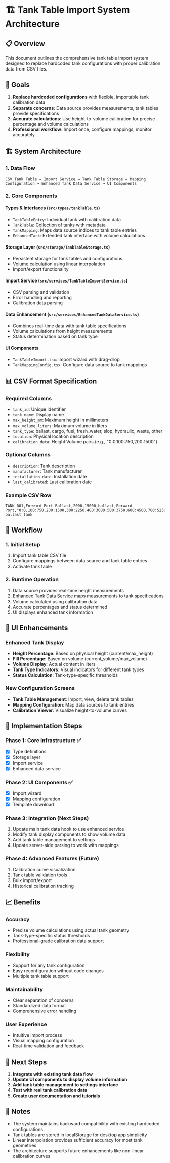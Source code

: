 # 🏗️ Tank Table Import System Architecture

## 📋 Overview

This document outlines the comprehensive tank table import system designed to replace hardcoded tank configurations with proper calibration data from CSV files.

## 🎯 Goals

1. **Replace hardcoded configurations** with flexible, importable tank calibration data
2. **Separate concerns**: Data source provides measurements, tank tables provide specifications
3. **Accurate calculations**: Use height-to-volume calibration for precise percentage and volume calculations
4. **Professional workflow**: Import once, configure mappings, monitor accurately

## 🏗️ System Architecture

### **1. Data Flow**
```
CSV Tank Table → Import Service → Tank Table Storage → Mapping Configuration → Enhanced Tank Data Service → UI Components
```

### **2. Core Components**

#### **Types & Interfaces** (`src/types/tankTable.ts`)
- `TankTableEntry`: Individual tank with calibration data
- `TankTable`: Collection of tanks with metadata
- `TankMapping`: Maps data source indices to tank table entries
- `EnhancedTank`: Extended tank interface with volume calculations

#### **Storage Layer** (`src/storage/TankTableStorage.ts`)
- Persistent storage for tank tables and configurations
- Volume calculation using linear interpolation
- Import/export functionality

#### **Import Service** (`src/services/TankTableImportService.ts`)
- CSV parsing and validation
- Error handling and reporting
- Calibration data parsing

#### **Data Enhancement** (`src/services/EnhancedTankDataService.ts`)
- Combines real-time data with tank table specifications
- Volume calculations from height measurements
- Status determination based on tank type

#### **UI Components**
- `TankTableImport.tsx`: Import wizard with drag-drop
- `TankMappingConfig.tsx`: Configure data source to tank mappings

## 📊 CSV Format Specification

### **Required Columns**
- `tank_id`: Unique identifier
- `tank_name`: Display name
- `max_height_mm`: Maximum height in millimeters
- `max_volume_liters`: Maximum volume in liters
- `tank_type`: ballast, cargo, fuel, fresh_water, slop, hydraulic, waste, other
- `location`: Physical location description
- `calibration_data`: Height:Volume pairs (e.g., "0:0,100:750,200:1500")

### **Optional Columns**
- `description`: Tank description
- `manufacturer`: Tank manufacturer
- `installation_date`: Installation date
- `last_calibrated`: Last calibration date

### **Example CSV Row**
```csv
TANK_001,Forward Port Ballast,2000,15000,ballast,Forward Port,"0:0,100:750,200:1500,300:2250,400:3000,500:3750,600:4500,700:5250,800:6000,900:6750,1000:7500,1100:8250,1200:9000,1300:9750,1400:10500,1500:11250,1600:12000,1700:12750,1800:13500,1900:14250,2000:15000",Main ballast tank
```

## 🔄 Workflow

### **1. Initial Setup**
1. Import tank table CSV file
2. Configure mappings between data source and tank table entries
3. Activate tank table

### **2. Runtime Operation**
1. Data source provides real-time height measurements
2. Enhanced Tank Data Service maps measurements to tank specifications
3. Volume calculated using calibration data
4. Accurate percentages and status determined
5. UI displays enhanced tank information

## 🎨 UI Enhancements

### **Enhanced Tank Display**
- **Height Percentage**: Based on physical height (current/max_height)
- **Fill Percentage**: Based on volume (current_volume/max_volume)
- **Volume Display**: Actual content in liters
- **Tank Type Indicators**: Visual indicators for different tank types
- **Status Calculation**: Tank-type-specific thresholds

### **New Configuration Screens**
- **Tank Table Management**: Import, view, delete tank tables
- **Mapping Configuration**: Map data sources to tank entries
- **Calibration Viewer**: Visualize height-to-volume curves

## 🔧 Implementation Steps

### **Phase 1: Core Infrastructure** ✅
- [x] Type definitions
- [x] Storage layer
- [x] Import service
- [x] Enhanced data service

### **Phase 2: UI Components** ✅
- [x] Import wizard
- [x] Mapping configuration
- [x] Template download

### **Phase 3: Integration** (Next Steps)
1. Update main tank data hook to use enhanced service
2. Modify tank display components to show volume data
3. Add tank table management to settings
4. Update server-side parsing to work with mappings

### **Phase 4: Advanced Features** (Future)
1. Calibration curve visualization
2. Tank table validation tools
3. Bulk import/export
4. Historical calibration tracking

## 📈 Benefits

### **Accuracy**
- Precise volume calculations using actual tank geometry
- Tank-type-specific status thresholds
- Professional-grade calibration data support

### **Flexibility**
- Support for any tank configuration
- Easy reconfiguration without code changes
- Multiple tank table support

### **Maintainability**
- Clear separation of concerns
- Standardized data format
- Comprehensive error handling

### **User Experience**
- Intuitive import process
- Visual mapping configuration
- Real-time validation and feedback

## 🚀 Next Steps

1. **Integrate with existing tank data flow**
2. **Update UI components to display volume information**
3. **Add tank table management to settings interface**
4. **Test with real tank calibration data**
5. **Create user documentation and tutorials**

## 📝 Notes

- The system maintains backward compatibility with existing hardcoded configurations
- Tank tables are stored in localStorage for desktop app simplicity
- Linear interpolation provides sufficient accuracy for most tank geometries
- The architecture supports future enhancements like non-linear calibration curves
